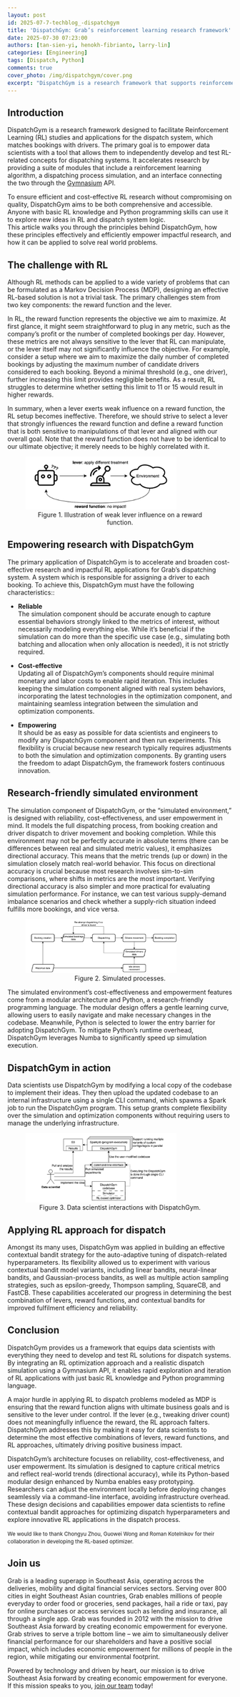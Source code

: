 ```yaml
---
layout: post
id: 2025-07-7-techblog_-dispatchgym
title: 'DispatchGym: Grab’s reinforcement learning research framework'
date: 2025-07-30 07:23:00
authors: [tan-sien-yi, henokh-fibrianto, larry-lin]
categories: [Engineering]
tags: [Dispatch, Python]
comments: true
cover_photo: /img/dispatchgym/cover.png
excerpt: "DispatchGym is a research framework that supports reinforcement learning (RL) studies for dispatch systems. A system that matches bookings with drivers. Designed to be efficient, cost-effective, and accessible, this article outlines its principles, research benefits, and real-world applications."
---
```


## Introduction

DispatchGym is a research framework designed to facilitate Reinforcement Learning (RL) studies and applications for the dispatch system, which matches bookings with drivers. The primary goal is to empower data scientists with a tool that allows them to independently develop and test RL-related concepts for dispatching systems. It accelerates research by providing a suite of modules that include a reinforcement learning algorithm, a dispatching process simulation, and an interface connecting the two through the [Gymnasium](https://gymnasium.farama.org/introduction/basic_usage/) API.  

To ensure efficient and cost-effective RL research without compromising on quality, DispatchGym aims to be both comprehensive and accessible. Anyone with basic RL knowledge and Python programming skills can use it to explore new ideas in RL and dispatch system logic.  
This article walks you through the principles behind DispatchGym, how these principles effectively and efficiently empower impactful research, and how it can be applied to solve real world problems.

## The challenge with RL

Although RL methods can be applied to a wide variety of problems that can be formulated as a Markov Decision Process (MDP), designing an effective RL-based solution is not a trivial task. The primary challenges stem from two key components: the reward function and the lever.  

In RL, the reward function represents the objective we aim to maximize. At first glance, it might seem straightforward to plug in any metric, such as the company’s profit or the number of completed bookings per day. However, these metrics are not always sensitive to the lever that RL can manipulate, or the lever itself may not significantly influence the objective. For example, consider a setup where we aim to maximize the daily number of completed bookings by adjusting the maximum number of candidate drivers considered to each booking. Beyond a minimal threshold (e.g., one driver), further increasing this limit provides negligible benefits. As a result, RL struggles to determine whether setting this limit to 11 or 15 would result in higher rewards.  

In summary, when a lever exerts weak influence on a reward function, the RL setup becomes ineffective. Therefore, we should strive to select a lever that strongly influences the reward function and define a reward function that is both sensitive to manipulations of that lever and aligned with our overall goal. Note that the reward function does not have to be identical to our ultimate objective; it merely needs to be highly correlated with it.

<div class="post-image-section"><figure>
  <img src="/img/dispatchgym/figure-1.png" alt="" style="width:80%"><figcaption align="middle">Figure 1. Illustration of weak lever influence on a reward function.</figcaption>
  </figure>
</div>

## Empowering research with DispatchGym

The primary application of DispatchGym is to accelerate and broaden cost-effective research and impactful RL applications for Grab’s dispatching system. A system which is responsible for assigning a driver to each booking. To achieve this, DispatchGym must have the following characteristics::

* **Reliable**  
The simulation component should be accurate enough to capture essential behaviors strongly linked to the metrics of interest, without necessarily modeling everything else. While it’s beneficial if the simulation can do more than the specific use case (e.g., simulating both batching and allocation when only allocation is needed), it is not strictly required.  

* **Cost-effective**  
Updating all of DispatchGym’s components should require minimal monetary and labor costs to enable rapid iteration. This includes keeping the simulation component aligned with real system behaviors, incorporating the latest technologies in the optimization component, and maintaining seamless integration between the simulation and optimization components.  

* **Empowering**  
It should be as easy as possible for data scientists and engineers to modify any DispatchGym component and then run experiments. This flexibility is crucial because new research typically requires adjustments to both the simulation and optimization components. By granting users the freedom to adapt DispatchGym, the framework fosters continuous innovation.

## Research-friendly simulated environment

The simulation component of DispatchGym, or the “simulated environment,” is designed with reliability, cost-effectiveness, and user empowerment in mind. It models the full dispatching process, from booking creation and driver dispatch to driver movement and booking completion. While this environment may not be perfectly accurate in absolute terms (there can be differences between real and simulated metric values), it emphasizes directional accuracy. This means that the metric trends (up or down) in the simulation closely match real-world behavior. This focus on directional accuracy is crucial because most research involves sim-to-sim comparisons, where shifts in metrics are the most important. Verifying directional accuracy is also simpler and more practical for evaluating simulation performance. For instance, we can test various supply-demand imbalance scenarios and check whether a supply-rich situation indeed fulfills more bookings, and vice versa.


<div class="post-image-section"><figure>
  <img src="/img/dispatchgym/figure-2.png" alt="" style="width:80%"><figcaption align="middle">Figure 2. Simulated processes.</figcaption>
  </figure>
</div>


The simulated environment’s cost-effectiveness and empowerment features come from a modular architecture and Python, a research-friendly programming language. The modular design offers a gentle learning curve, allowing users to easily navigate and make necessary changes in the codebase. Meanwhile, Python is selected to lower the entry barrier for adopting DispatchGym. To mitigate Python’s runtime overhead, DispatchGym leverages Numba to significantly speed up simulation execution.


## DispatchGym in action

Data scientists use DispatchGym by modifying a local copy of the codebase to implement their ideas. They then upload the updated codebase to an internal infrastructure using a single CLI command, which spawns a Spark job to run the DispatchGym program. This setup grants complete flexibility over the simulation and optimization components without requiring users to manage the underlying infrastructure.


<div class="post-image-section"><figure>
  <img src="/img/dispatchgym/figure-3.png" alt="" style="width:80%"><figcaption align="middle">Figure 3. Data scientist interactions with DispatchGym.</figcaption>
  </figure>
</div>

## Applying RL approach for dispatch

Amongst its many uses, DispatchGym was applied in building an effective contextual bandit strategy for the auto-adaptive tuning of dispatch-related hyperparameters. Its flexibility allowed us to experiment with various contextual bandit model variants, including linear bandits, neural-linear bandits, and Gaussian-process bandits, as well as multiple action sampling strategies, such as epsilon-greedy, Thompson sampling, SquareCB, and FastCB. These capabilities accelerated our progress in determining the best combination of levers, reward functions, and contextual bandits for improved fulfilment efficiency and reliability.

## Conclusion

DispatchGym provides us a framework that equips data scientists with everything they need to develop and test RL solutions for dispatch systems. By integrating an RL optimization approach and a realistic dispatch simulation using a Gymnasium API, it enables rapid exploration and iteration of RL applications with just basic RL knowledge and Python programming language.  

A major hurdle in applying RL to dispatch problems modeled as MDP is ensuring that the reward function aligns with ultimate business goals and is sensitive to the lever under control. If the lever (e.g., tweaking driver count) does not meaningfully influence the reward, the RL approach falters. DispatchGym addresses this by making it easy for data scientists to determine the most effective combinations of levers, reward functions, and RL approaches, ultimately driving positive business impact.  

DispatchGym’s architecture focuses on reliability, cost-effectiveness, and user empowerment. Its simulation is designed to capture critical metrics and reflect real-world trends (directional accuracy), while its Python-based modular design enhanced by Numba enables easy prototyping. Researchers can adjust the environment locally before deploying changes seamlessly via a command-line interface, avoiding infrastructure overhead. These design decisions and capabilities empower data scientists to refine contextual bandit approaches for optimizing dispatch hyperparameters and explore innovative RL applications in the dispatch process.

<small class="credits">We would like to thank Chongyu Zhou, Guowei Wong and Roman Kotelnikov for their collaboration in developing the RL-based optimizer. </small>

## Join us

Grab is a leading superapp in Southeast Asia, operating across the deliveries, mobility and digital financial services sectors. Serving over 800 cities in eight Southeast Asian countries, Grab enables millions of people everyday to order food or groceries, send packages, hail a ride or taxi, pay for online purchases or access services such as lending and insurance, all through a single app. Grab was founded in 2012 with the mission to drive Southeast Asia forward by creating economic empowerment for everyone. Grab strives to serve a triple bottom line – we aim to simultaneously deliver financial performance for our shareholders and have a positive social impact, which includes economic empowerment for millions of people in the region, while mitigating our environmental footprint.

Powered by technology and driven by heart, our mission is to drive Southeast Asia forward by creating economic empowerment for everyone. If this mission speaks to you, [join our team](https://www.grab.careers) today!
